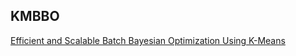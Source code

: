 KMBBO
-----

[Efficient and Scalable Batch Bayesian Optimization Using K-Means](https://arxiv.org/pdf/1806.01159.pdf)
